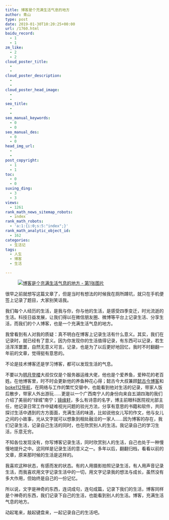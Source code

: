 ```yaml
---
title: 博客是个充满生活气息的地方
author: 青山
type: post
date: 2019-01-30T10:20:25+00:00
url: /1760.html
baidu_record:
  - 1
  - 1
zm_like:
  - 2
  - 2
cloud_poster_title:
  - 
  - 
cloud_poster_description:
  - 
  - 
cloud_poster_head_image:
  - 
  - 
seo_title:
  - 
  - 
seo_manual_keywords:
  - 0
  - 0
seo_manual_des:
  - 0
  - 0
head_img_url:
  - 
  - 
post_copyright:
  - 1
  - 1
toc:
  - 0
  - 0
suxing_ding:
  - 3
  - 3
views:
  - 1261
rank_math_news_sitemap_robots:
  - index
rank_math_robots:
  - 'a:1:{i:0;s:5:"index";}'
rank_math_analytic_object_id:
  - 162
categories:
  - 生活记
tags:
  - 人生
  - 博客
  - 生活

---
```

<div class="wp-block-image">
  <figure class="aligncenter"><a href="http://yinji.org/wp-content/uploads/2019/01/2019082913133656.jpg" loading="lazy" rel="sponsored" data-fancybox="gallery"><img decoding="async" src="http://yinji.org/wp-content/uploads/2019/01/2019082913133656.jpg" class="wp-image-2325"/ alt="博客是个充满生活气息的地方 - 第1张图片" title="博客是个充满生活气息的地方 - 第1张图片 | 印记" ></a></figure>
</div>

很早之前就想写这篇文章了，但是当时有想法的时候我在厕所蹲坑，就只在手机便签上记录了题目，大家别笑话我。

我们每个人经历的生活，是我与你，你与他的生活，是感受四季变迁，时光流逝的生活。科技日益发展，让我们得以在微信朋友圈、微博等平台上记录生活、分享生活，而我们的个人博客，也是一个充满生活气息的地方。

我曾看到有人对我的质疑：真不明白在博客上记录生活有什么意义。其实，我们在记录时，就已经有了意义。因为你发现你的生活值得记录，有东西可以记录，若生活浑浑噩噩，自然无意义可言。记录，也是为了以后更好地回忆，我时不时翻翻一年前的文章，觉得挺有意思的。

不论是技术博客还是学习博客，都可以发现生活的气息。

不要以为[明月登楼][1]大叔仅仅是个服务器运维大佬，他也是个爱养鱼，爱种花的老百姓。在他博客里，时不时会更新他的养鱼种花心得；懿古今大叔兼顾[懿古今博客][2]和[boke112导航][1]，在网络与工作的繁忙交替中，也能看到他对生活的记录，带家人饭后散步，带家人外出游玩……更是以一个广西南宁人的身份向来自五湖四海的我们介绍了美丽的“绿城”南宁；[镜缘轩][3]，多么有诗意的名字，博主前眼科医院视光部主任，他记录日常工作中疑难视光问题的验光方法，分享有意思的书籍和软件，共同探讨生活中遇到的方方面面，充满生活的味道，比如说他女儿写的作文，他与女儿之间的小故事，光从文字就可以想象到相处融洽的一家人……因为博客的存在，我们记录生活，记录自己生活的同时，也在欣赏别人的生活。我记录自己的学习生活，乐意无穷。

不知各位发现没有，你写博客记录生活，同时欣赏别人的生活，自己也处于一种慢慢地提升之中。这同样是记录生活的意义之一。多年以后，翻翻归档，看看以前的文章，原来那时候的生活是这样的。

我喜欢这种状态，有感而发的状态。有的人用摄影拍照记录生活，有人用声音记录生活，而我喜欢用文字记录生活中的一切，用文字记录我的想法与成长，虽然没有多大作用，但始终是自己的一份记忆。

所以说，文字是神奇的东西，连词成句，连句成篇，记录下我们的生活，博客同样是个神奇的东西，我们记录下自己的生活，也能看到别人的生活。博客，充满生活气息的地方。

动起笔来，敲起键盘来，一起记录自己的生活吧。

 [1]: https://boke112.com/
 [2]: https://www.yigujin.cn/
 [3]: https://www.yanjingweb.cn/